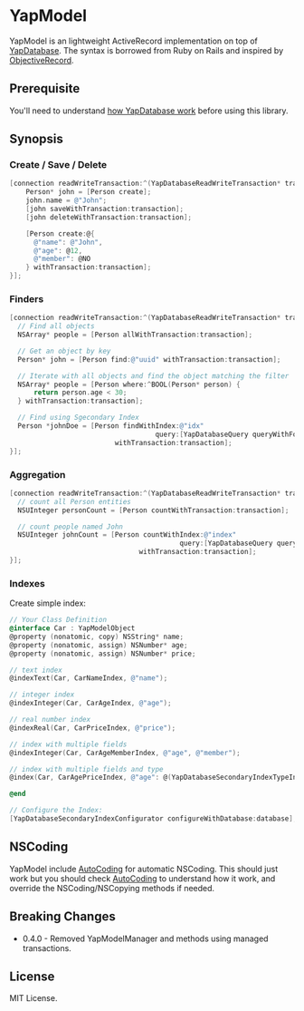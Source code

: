 # YapModel

YapModel is an lightweight ActiveRecord implementation on top of [YapDatabase](https://github.com/yaptv/YapDatabase).
The syntax is borrowed from Ruby on Rails and inspired by [ObjectiveRecord](https://github.com/mneorr/ObjectiveRecord).

## Prerequisite

You'll need to understand [how YapDatabase work](https://github.com/yaptv/YapDatabase/wiki) before using this library.

## Synopsis

### Create / Save / Delete

```objective-c
[connection readWriteTransaction:^(YapDatabaseReadWriteTransaction* transaction){
    Person* john = [Person create];
    john.name = @"John";
    [john saveWithTransaction:transaction];
    [john deleteWithTransaction:transaction];

    [Person create:@{
      @"name": @"John",
      @"age": @12,
      @"member": @NO
    } withTransaction:transaction];
}];
```

### Finders

```objective-c
[connection readWriteTransaction:^(YapDatabaseReadWriteTransaction* transaction){
  // Find all objects
  NSArray* people = [Person allWithTransaction:transaction];

  // Get an object by key
  Person* john = [Person find:@"uuid" withTransaction:transaction];

  // Iterate with all objects and find the object matching the filter
  NSArray* people = [Person where:^BOOL(Person* person) {
      return person.age < 30;
  } withTransaction:transaction];

  // Find using Sgecondary Index
  Person *johnDoe = [Person findWithIndex:@"idx"
                                    query:[YapDatabaseQuery queryWithFormat:@"WHERE name == ? AND surname == ?", @"John", @"Doe"]
                          withTransaction:transaction];
}];

```

### Aggregation

```objective-c
[connection readWriteTransaction:^(YapDatabaseReadWriteTransaction* transaction){
  // count all Person entities
  NSUInteger personCount = [Person countWithTransaction:transaction];

  // count people named John
  NSUInteger johnCount = [Person countWithIndex:@"index"
                                          query:[YapDatabaseQuery queryWithFormat:@"WHERE name = 'John'"]
                                withTransaction:transaction];
}];
```

### Indexes

Create simple index:

```objective-c
// Your Class Definition
@interface Car : YapModelObject
@property (nonatomic, copy) NSString* name;
@property (nonatomic, assign) NSNumber* age;
@property (nonatomic, assign) NSNumber* price;

// text index
@indexText(Car, CarNameIndex, @"name");

// integer index
@indexInteger(Car, CarAgeIndex, @"age");

// real number index
@indexReal(Car, CarPriceIndex, @"price");

// index with multiple fields
@indexInteger(Car, CarAgeMemberIndex, @"age", @"member");

// index with multiple fields and type
@index(Car, CarAgePriceIndex, @"age": @(YapDatabaseSecondaryIndexTypeInteger), @"price": @(YapDatabaseSecondaryIndexTypeReal));

@end

// Configure the Index:
[YapDatabaseSecondaryIndexConfigurator configureWithDatabase:database];
```

## NSCoding

YapModel include [AutoCoding](https://github.com/nicklockwood/AutoCoding) for automatic NSCoding. This should just work but you
should check [AutoCoding](https://github.com/nicklockwood/AutoCoding) to understand how it work, and override the NSCoding/NSCopying methods if needed.

## Breaking Changes

- 0.4.0 - Removed YapModelManager and methods using managed transactions.

## License

MIT License.
